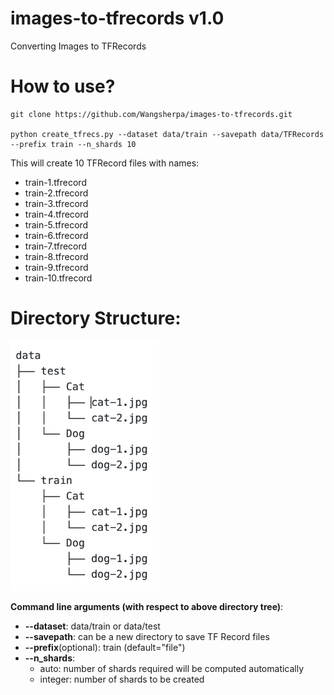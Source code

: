 # images-to-tfrecords v1.0
Converting Images to TFRecords

# How to use?
```
git clone https://github.com/Wangsherpa/images-to-tfrecords.git

python create_tfrecs.py --dataset data/train --savepath data/TFRecords --prefix train --n_shards 10
```

This will create 10 TFRecord files with names:
- train-1.tfrecord	
- train-2.tfrecord	
- train-3.tfrecord	
- train-4.tfrecord	
- train-5.tfrecord	
- train-6.tfrecord	
- train-7.tfrecord	
- train-8.tfrecord	
- train-9.tfrecord	
- train-10.tfrecord

# Directory Structure:
<img src="/images/directory_screenshot.png" height=400>

**Command line arguments (with respect to above directory tree)**:
- **--dataset**: data/train or data/test
- **--savepath**: can be a new directory to save TF Record files
- **--prefix**(optional): train (default="file")
- **--n_shards**: 
  - auto: number of shards required will be computed automatically
  - integer: number of shards to be created
